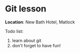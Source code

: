 # Git lesson

**Location**: New Bath Hotel, Matlock

Todo list:
1. learn about git
2. don't forget to have fun!
